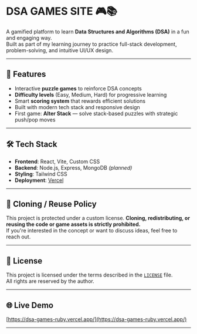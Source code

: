 # DSA GAMES SITE 🎮📚

A gamified platform to learn **Data Structures and Algorithms (DSA)** in a fun and engaging way.  
Built as part of my learning journey to practice full-stack development, problem-solving, and intuitive UI/UX design.

---

## 🚀 Features

- Interactive **puzzle games** to reinforce DSA concepts
- **Difficulty levels** (Easy, Medium, Hard) for progressive learning
- Smart **scoring system** that rewards efficient solutions
- Built with modern tech stack and responsive design
- First game: **Alter Stack** — solve stack-based puzzles with strategic push/pop moves

---

## 🛠️ Tech Stack

- **Frontend**: React, Vite, Custom CSS  
- **Backend**: Node.js, Express, MongoDB *(planned)*  
- **Styling**: Tailwind CSS  
- **Deployment**: [Vercel](https://dsa-games-ruby.vercel.app/)

---

## 🚫 Cloning / Reuse Policy

This project is protected under a custom license. **Cloning, redistributing, or reusing the code or game assets is strictly prohibited.**  
If you're interested in the concept or want to discuss ideas, feel free to reach out.

---

## 🔐 License

This project is licensed under the terms described in the [`LICENSE`](./LICENSE) file.  
All rights are reserved by the author.

---

## 🌐 Live Demo

[https://dsa-games-ruby.vercel.app/](https://dsa-games-ruby.vercel.app/)  

---
